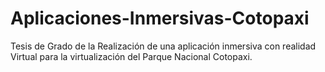 # Aplicaciones-Inmersivas-Cotopaxi
Tesis de Grado de la Realización de una aplicación inmersiva con realidad Virtual para la virtualización del Parque Nacional Cotopaxi. 
